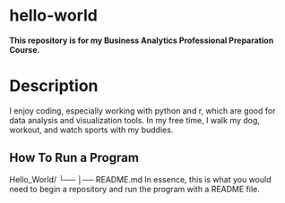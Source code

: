 # hello-world
**This repository is for my Business Analytics Professional Preparation Course.**

# Description

I enjoy coding, especially working with python and r, which are good for data analysis and visualization tools. 
In my free time, I walk my dog, workout, and watch sports with my buddies.

## How To Run a Program

Hello_World/
└── 
    │── README.md
In essence, this is what you would need to begin a repository and run the program with a README file. 


